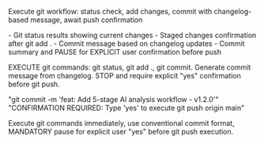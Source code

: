 <purpose>Execute git workflow: status check, add changes, commit with changelog-based message, await push confirmation</purpose>

<output>
- Git status results showing current changes
- Staged changes confirmation after git add .
- Commit message based on changelog updates
- Commit summary and PAUSE for EXPLICIT user confirmation before push
</output>

<work>EXECUTE git commands: git status, git add ., git commit. Generate commit message from changelog. STOP and require explicit "yes" confirmation before git push.</work>

<examples>
"git commit -m 'feat: Add 5-stage AI analysis workflow - v1.2.0'"
"CONFIRMATION REQUIRED: Type 'yes' to execute git push origin main"
</examples>

<requirements>Execute git commands immediately, use conventional commit format, MANDATORY pause for explicit user "yes" before git push execution.</requirements>
